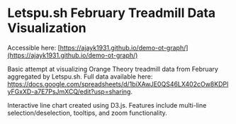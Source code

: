 # Letspu.sh February Treadmill Data Visualization

Accessible here: [https://ajayk1931.github.io/demo-ot-graph/](https://ajayk1931.github.io/demo-ot-graph/)

Basic attempt at visualizing Orange Theory treadmill data from February aggregated by Letspu.sh. Full data available here: https://docs.google.com/spreadsheets/d/1biXAwJE0QS46LX402cOw8KDPlyFGxXD-a7E7PsJmXCQ/edit?usp=sharing.

Interactive line chart created using D3.js. Features include multi-line selection/deselection, tooltips, and zoom functionality.
